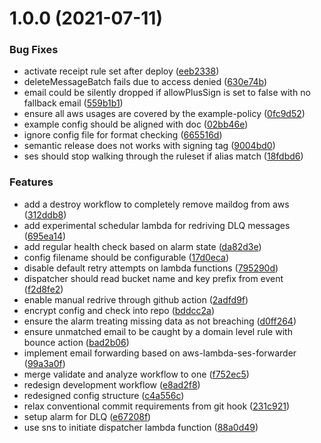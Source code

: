 # 1.0.0 (2021-07-11)


### Bug Fixes

* activate receipt rule set after deploy ([eeb2338](https://github.com/edmundhung/maildog/commit/eeb2338039303444b3e93368898f03a06790ba83))
* deleteMessageBatch fails due to access denied ([630e74b](https://github.com/edmundhung/maildog/commit/630e74b8d0d9fbaa5c056bd6763af62d71aedb6e))
* email could be silently dropped if allowPlusSign is set to false with no fallback email ([559b1b1](https://github.com/edmundhung/maildog/commit/559b1b16cfe728d17528e4f4eed14cb93948d076))
* ensure all aws usages are covered by the example-policy ([0fc9d52](https://github.com/edmundhung/maildog/commit/0fc9d5259daf60d58c525f58dc29a238c8f964d3))
* example config should be aligned with doc ([02bb46e](https://github.com/edmundhung/maildog/commit/02bb46ea341990c6dd4abeeb484f41fb560bc8ba))
* ignore config file for format checking ([665516d](https://github.com/edmundhung/maildog/commit/665516d195a0baa12d8d8dc7b9827dec91284997))
* semantic release does not works with signing tag ([9004bd0](https://github.com/edmundhung/maildog/commit/9004bd0f6addefaa14825021f592c9afaee0e9ee))
* ses should stop walking through the ruleset if alias match ([18fdbd6](https://github.com/edmundhung/maildog/commit/18fdbd68715f9c32270cd1e1b55d9313926dbcd7))


### Features

* add a destroy workflow to completely remove maildog from aws ([312ddb8](https://github.com/edmundhung/maildog/commit/312ddb8a77134cb411f62626a4e9a8d458863a9d))
* add experimental schedular lambda for redriving DLQ messages ([695ea14](https://github.com/edmundhung/maildog/commit/695ea147262044440e2620d577c04daf3f94b728))
* add regular health check based on alarm state ([da82d3e](https://github.com/edmundhung/maildog/commit/da82d3e827a5b7845c1ceace42ab15e371f9275e))
* config filename should be configurable ([17d0eca](https://github.com/edmundhung/maildog/commit/17d0ecaa0f0181c5ba5e48c4080a83787d0ebac0))
* disable default retry attempts on lambda functions ([795290d](https://github.com/edmundhung/maildog/commit/795290d62fcf16f5feb78d99accebc6b05e8b619))
* dispatcher should read bucket name and key prefix from event ([f2d8fe2](https://github.com/edmundhung/maildog/commit/f2d8fe21fe135af07612d8393b5aa7ecd5d26ffd))
* enable manual redrive through github action ([2adfd9f](https://github.com/edmundhung/maildog/commit/2adfd9fc824af7f45227748c6eb42af865ccc6e0))
* encrypt config and check into repo ([bddcc2a](https://github.com/edmundhung/maildog/commit/bddcc2a06f3e821cf3fa4c2152c04286b8b7f937))
* ensure the alarm treating missing data as not breaching ([d0ff264](https://github.com/edmundhung/maildog/commit/d0ff264e86f74fe0781c09cbf46db52006c95c85))
* ensure unmatched email to be caught by a domain level rule with bounce action ([bad2b06](https://github.com/edmundhung/maildog/commit/bad2b06ee90682930f671970f3692290c0a0a5e9))
* implement email forwarding based on aws-lambda-ses-forwarder ([99a3a0f](https://github.com/edmundhung/maildog/commit/99a3a0fea5c643a5426dc78d443be26c28920a13))
* merge validate and analyze workflow to one ([f752ec5](https://github.com/edmundhung/maildog/commit/f752ec5ccc1d8082c5ccc4192456d7fcb3dcd07a))
* redesign development workflow ([e8ad2f8](https://github.com/edmundhung/maildog/commit/e8ad2f852e4abf0272b5b5b440296ce56f7befaf))
* redesigned config structure ([c4a556c](https://github.com/edmundhung/maildog/commit/c4a556c97473cb583923fd177d058ae5046c3226))
* relax conventional commit requirements from git hook ([231c921](https://github.com/edmundhung/maildog/commit/231c921e1f57e4bf98473c688e513af7bbad1069))
* setup alarm for DLQ ([e67208f](https://github.com/edmundhung/maildog/commit/e67208f5718538fb690b2fbb5af732f4a8f1bc79))
* use sns to initiate dispatcher lambda function ([88a0d49](https://github.com/edmundhung/maildog/commit/88a0d49014caa78d5c506b6c7cc407b842015409))

